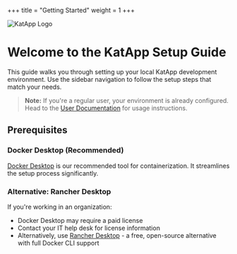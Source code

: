 +++
title = "Getting Started"
weight = 1
+++

<div class="text-center">
  <img src="/katapp-logo-name.png" alt="KatApp Logo" class="mb-4" style="max-width: 300px;">
</div>

# Welcome to the KatApp Setup Guide

This guide walks you through setting up your local KatApp development environment. Use the sidebar navigation to follow the setup steps that match your needs.

> **Note:** If you're a regular user, your environment is already configured. Head to the [User Documentation](/user-documentation) for usage instructions.

## Prerequisites

### Docker Desktop (Recommended)

[Docker Desktop](https://www.docker.com/products/docker-desktop/) is our recommended tool for containerization. It streamlines the setup process significantly.

### Alternative: Rancher Desktop

If you're working in an organization:
- Docker Desktop may require a paid license
- Contact your IT help desk for license information
- Alternatively, use [Rancher Desktop](https://rancherdesktop.io/) - a free, open-source alternative with full Docker CLI support